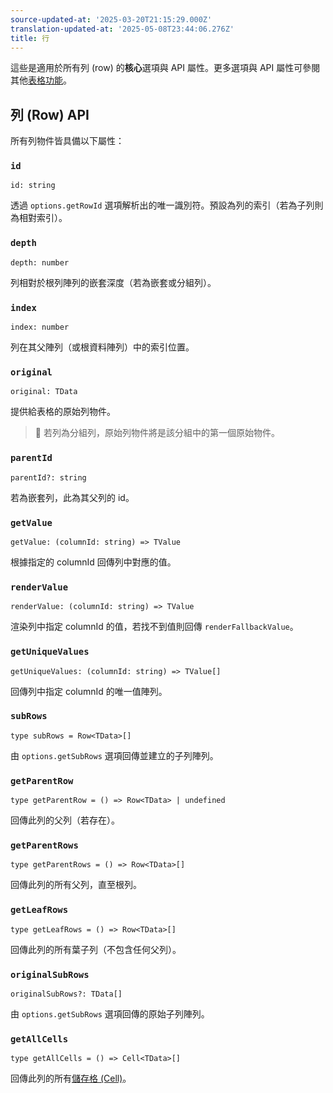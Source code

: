 ```yaml
---
source-updated-at: '2025-03-20T21:15:29.000Z'
translation-updated-at: '2025-05-08T23:44:06.276Z'
title: 行
---
```

這些是適用於所有列 (row) 的**核心**選項與 API 屬性。更多選項與 API 屬性可參閱其他[表格功能](../guide/features)。

## 列 (Row) API

所有列物件皆具備以下屬性：

### `id`

```tsx
id: string
```
透過 `options.getRowId` 選項解析出的唯一識別符。預設為列的索引（若為子列則為相對索引）。

### `depth`

```tsx
depth: number
```
列相對於根列陣列的嵌套深度（若為嵌套或分組列）。

### `index`

```tsx
index: number
```
列在其父陣列（或根資料陣列）中的索引位置。

### `original`

```tsx
original: TData
```
提供給表格的原始列物件。

> 🧠 若列為分組列，原始列物件將是該分組中的第一個原始物件。

### `parentId`

```tsx
parentId?: string
```
若為嵌套列，此為其父列的 id。

### `getValue`

```tsx
getValue: (columnId: string) => TValue
```
根據指定的 columnId 回傳列中對應的值。

### `renderValue`

```tsx
renderValue: (columnId: string) => TValue
```
渲染列中指定 columnId 的值，若找不到值則回傳 `renderFallbackValue`。

### `getUniqueValues`

```tsx
getUniqueValues: (columnId: string) => TValue[]
```
回傳列中指定 columnId 的唯一值陣列。

### `subRows`

```tsx
type subRows = Row<TData>[]
```
由 `options.getSubRows` 選項回傳並建立的子列陣列。

### `getParentRow`

```tsx
type getParentRow = () => Row<TData> | undefined
```
回傳此列的父列（若存在）。

### `getParentRows`

```tsx
type getParentRows = () => Row<TData>[]
```
回傳此列的所有父列，直至根列。

### `getLeafRows`

```tsx
type getLeafRows = () => Row<TData>[]
```
回傳此列的所有葉子列（不包含任何父列）。

### `originalSubRows`

```tsx
originalSubRows?: TData[]
```
由 `options.getSubRows` 選項回傳的原始子列陣列。

### `getAllCells`

```tsx
type getAllCells = () => Cell<TData>[]
```
回傳此列的所有[儲存格 (Cell)](../api/core/cell)。
